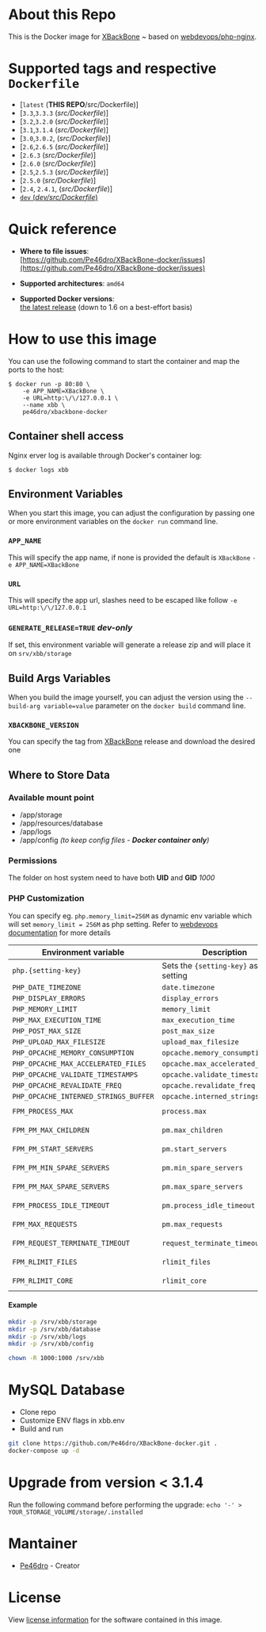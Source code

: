 
# About this Repo

This is the Docker image for [XBackBone](https://github.com/SergiX44/XBackBone) ~ based on [webdevops/php-nginx](https://dockerfile.readthedocs.io/en/latest/content/DockerImages/dockerfiles/php-nginx.html).

# Supported tags and respective `Dockerfile`
-	[`latest` (**THIS REPO**/src/Dockerfile)]
-	[`3.3`,`3.3.3` (*src/Dockerfile*)]
-	[`3.2`,`3.2.0` (*src/Dockerfile*)]
-	[`3.1`,`3.1.4` (*src/Dockerfile*)]
-	[`3.0`,`3.0.2`, (*src/Dockerfile*)]
-	[`2.6`,`2.6.5` (*src/Dockerfile*)]
-	[`2.6.3` (*src/Dockerfile*)]
-	[`2.6.0` (*src/Dockerfile*)]
-	[`2.5`,`2.5.3` (*src/Dockerfile*)]
-	[`2.5.0` (*src/Dockerfile*)]
-	[`2.4`, `2.4.1`, (*src/Dockerfile*)]
-	[`dev` (*dev/src/Dockerfile*)](https://github.com/Pe46dro/XBackBone-docker/tree/dev)

# Quick reference

-	**Where to file issues**:  
	[https://github.com/Pe46dro/XBackBone-docker/issues](https://github.com/Pe46dro/XBackBone-docker/issues)

-	**Supported architectures**: `amd64`

-	**Supported Docker versions**:  
	[the latest release](https://github.com/docker/docker-ce/releases/latest) (down to 1.6 on a best-effort basis)

# How to use this image

You can use the following command to start the container and map the ports to the host:

```console
$ docker run -p 80:80 \
    -e APP_NAME=XBackBone \
    -e URL=http:\/\/127.0.0.1 \
    --name xbb \
    pe46dro/xbackbone-docker
```

## Container shell access
Nginx erver log is available through Docker's container log:

```console
$ docker logs xbb
```

## Environment Variables
When you start this image, you can adjust the configuration by passing one or more environment variables on the `docker run` command line.

### `APP_NAME`
This will specify the app name, if none is provided the default is `XBackBone`
`-e APP_NAME=XBackBone`

### `URL`
This will specify the app url, slashes need to be escaped like follow
`-e URL=http:\/\/127.0.0.1`

### `GENERATE_RELEASE=TRUE` *dev-only*
If set, this environment variable will generate a release zip and will place it on `srv/xbb/storage`

## Build Args Variables
When you build the image yourself, you can adjust the version using the `--build-arg variable=value` parameter on the `docker build` command line.

### `XBACKBONE_VERSION`
You can specify the tag from [XBackBone](https://github.com/SergiX44/XBackBone/releases) release and download the desired one

## Where to Store Data
### Available mount point
*	/app/storage
*	/app/resources/database
*	/app/logs
*	/app/config _(to keep config files - **Docker container only**)_

### Permissions
The folder on host system need to have both **UID** and **GID** *1000*

### PHP Customization 

You can specify eg. `php.memory_limit=256M` as dynamic env variable which will set `memory_limit = 256M` as php setting.
Refer to [webdevops documentation](https://dockerfile.readthedocs.io/en/latest/content/DockerImages/dockerfiles/php-nginx.html#php-ini-variables) for more details

| Environment variable                  	| Description                             	| Default   	 	 	|
|---------------------------------------	|-----------------------------------------	|-----------	 	 	|
| `php.{setting-key}`                   	| Sets the `{setting-key}` as php setting 	| 	 	 	 	|
| `PHP_DATE_TIMEZONE`                   	| `date.timezone`                         	| `UTC` 	 	 	|
| `PHP_DISPLAY_ERRORS`                  	| `display_errors`                        	| `0` 	 	 	 	|
| `PHP_MEMORY_LIMIT`                    	| `memory_limit`                          	| `512M` 	 	 	|
| `PHP_MAX_EXECUTION_TIME`              	| `max_execution_time`                    	| `300` 	 	 	|
| `PHP_POST_MAX_SIZE`                   	| `post_max_size`                         	| `50M` 	 	 	|
| `PHP_UPLOAD_MAX_FILESIZE`             	| `upload_max_filesize`                   	| `50M` 	 	 	|
| `PHP_OPCACHE_MEMORY_CONSUMPTION`      	| `opcache.memory_consumption`            	| `256` 	 	 	|
| `PHP_OPCACHE_MAX_ACCELERATED_FILES`   	| `opcache.max_accelerated_files`         	| `7963` 	 	 	|
| `PHP_OPCACHE_VALIDATE_TIMESTAMPS`     	| `opcache.validate_timestamps`           	| `default` 	 	 	|
| `PHP_OPCACHE_REVALIDATE_FREQ`         	| `opcache.revalidate_freq`               	| `default` 	 	 	|
| `PHP_OPCACHE_INTERNED_STRINGS_BUFFER` 	| `opcache.interned_strings_buffer`       	| `16` 	 	 	 	|
| ``FPM_PROCESS_MAX``       	        	| ``process.max``                             	| ``distribution default`` 	|
| ``FPM_PM_MAX_CHILDREN``     		      	| ``pm.max_children``                    	| ``distribution default`` 	|
| ``FPM_PM_START_SERVERS``      	    	| ``pm.start_servers``                      	| ``distribution default`` 	|
| ``FPM_PM_MIN_SPARE_SERVERS``      		| ``pm.min_spare_servers``               	| ``distribution default`` 	|
| ``FPM_PM_MAX_SPARE_SERVERS``      		| ``pm.max_spare_servers``               	| ``distribution default`` 	|
| ``FPM_PROCESS_IDLE_TIMEOUT``      		| ``pm.process_idle_timeout``                 	| ``distribution default`` 	|
| ``FPM_MAX_REQUESTS``              		| ``pm.max_requests``                          	| ``distribution default`` 	|
| ``FPM_REQUEST_TERMINATE_TIMEOUT`` 		| ``request_terminate_timeout``                	| ``distribution default`` 	|
| ``FPM_RLIMIT_FILES``              		| ``rlimit_files``                             	| ``distribution default`` 	|
| ``FPM_RLIMIT_CORE``               		| ``rlimit_core``                           	| ``distribution default`` 	|



#### Example
```bash 
mkdir -p /srv/xbb/storage
mkdir -p /srv/xbb/database
mkdir -p /srv/xbb/logs
mkdir -p /srv/xbb/config

chown -R 1000:1000 /srv/xbb
```

# MySQL Database

 - Clone repo
 - Customize ENV flags in xbb.env
 - Build and run

```bash
git clone https://github.com/Pe46dro/XBackBone-docker.git .
docker-compose up -d
```
# Upgrade from version < 3.1.4
Run the following command before performing the upgrade:
`echo '-' > YOUR_STORAGE_VOLUME/storage/.installed`

# Mantainer
 * [Pe46dro](https://github.com/Pe46dro) - Creator

# License

View [license information](LICENSE) for the software contained in this image.
